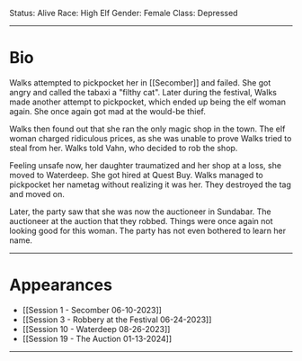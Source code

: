 Status: Alive
Race: High Elf
Gender: Female
Class: Depressed

---
# Bio

Walks attempted to pickpocket her in [[Secomber]] and failed. She got angry and called the tabaxi a "filthy cat". Later during the festival, Walks made another attempt to pickpocket, which ended up being the elf woman again. She once again got mad at the would-be thief.

Walks then found out that she ran the only magic shop in the town. The elf woman charged ridiculous prices, as she was unable to prove Walks tried to steal from her. Walks told Vahn, who decided to rob the shop.

Feeling unsafe now, her daughter traumatized and her shop at a loss, she moved to Waterdeep. She got hired at Quest Buy. Walks managed to pickpocket her nametag without realizing it was her. They destroyed the tag and moved on.

Later, the party saw that she was now the auctioneer in Sundabar. The auctioneer at the auction that they robbed. Things were once again not looking good for this woman. The party has not even bothered to learn her name.

---
# Appearances

- [[Session 1 - Secomber 06-10-2023]]
- [[Session 3 - Robbery at the Festival 06-24-2023]]
- [[Session 10 - Waterdeep 08-26-2023]]
- [[Session 19 - The Auction 01-13-2024]]

---

